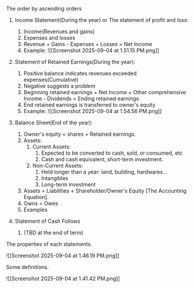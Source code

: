 The order by ascending orders
1) Income Statement(During the year) or The statement of profit and loss:  
	1) Income(Revenues and gains) 
	2) Expenses and losses  
	3) Revenue + Gains - Expenses + Losses = Net Income  
	4) Example:
	![[Screenshot 2025-09-04 at 1.51.15 PM.png]] 
2) Statement of Retained Earnings(During the year):  
	1) Positive balance indicates revenues exceeded expenses(Cumulative)  
	2) Negative suggests a problem  
	3) Beginning retained earnings + Net Income + Other comprehensive Income - Dividends = Ending retained earnings 
	4) End retained earnings is transferred to owner's equity
	5) Example:
![[Screenshot 2025-09-04 at 1.54.56 PM.png]] 
3) Balance Sheet(End of the year):  
	1) Owner's equity = shares + Retained earnings. 
	2) Assets:  
		1) Current Assets:  
			1) Expected to be converted to cash, sold, or consumed, etc   
			2) Cash and cash equivalent, short-term investment.  
		2) Non-Current Assets: 
			1) Held longer than a year: land, building, hardwares...  
			2) Intangibles  
			3) Long-term investment  
	3) Assets = Liabilities + Shareholder/Owner's Equity [The Accounting Equation]. 
	4) Owns = Owes 
	5) Examples 
	
	
4) Statement of Cash Follows 
	1) (TBD at the end of term)
	
The properties of each statements.   

![[Screenshot 2025-09-04 at 1.46.19 PM.png]]

Some definitions. 

![[Screenshot 2025-09-04 at 1.41.42 PM.png]]

